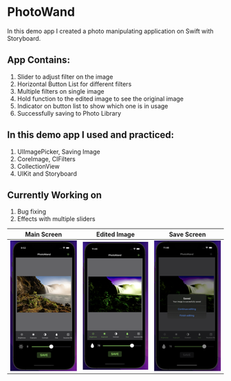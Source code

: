 # PhotoWand
In this demo app I created a photo manipulating application on Swift with Storyboard.

## App Contains:
1. Slider to adjust filter on the image
2. Horizontal Button List for different filters
3. Multiple filters on single image
4. Hold function to the edited image to see the original image
5. Indicator on button list to show which one is in usage
6. Successfully saving to Photo Library

## In this demo app I used and practiced:
1. UIImagePicker, Saving Image
2. CoreImage, CIFilters
3. CollectionView
4. UIKit and Storyboard

## Currently Working on
1. Bug fixing
2. Effects with multiple sliders


| Main Screen | Edited Image    | Save Screen      |
| ----------- | --------------- | ---------------- |
| ![Main Screen](https://github.com/ekenozlu/PhotoWand/blob/main/GitImages/main_screen.png "Main Screen") | ![Edited Image](https://github.com/ekenozlu/PhotoWand/blob/main/GitImages/edited_image_screen.png "Edited Image") | ![Save Screen](https://github.com/ekenozlu/PhotoWand/blob/main/GitImages/save_screen.png "Save Screen") |

